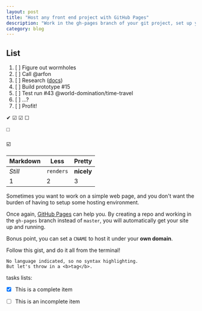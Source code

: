 ```yaml
---
layout: post
title: "Host any front end project with GitHub Pages"
description: "Work in the gh-pages branch of your git project, set up your own domain with a CNAME"
category: blog
---
```

## List

1. [ ] Figure out wormholes
  1. [ ] Call @arfon
  2. [ ] Research ([docs](http://en.wikipedia.org/wiki/Wormhole#Time_travel))
  3. [ ] Build prototype #15
  4. [ ] Test run #43 @world-domination/time-travel
2. [ ] ...?
3. [ ] Profit!
 

✔
☑
☑ 
☐

:white_medium_square:


:ballot_box_with_check:


Markdown | Less | Pretty
--- | --- | ---
*Still* | `renders` | **nicely**
1 | 2 | 3


Sometimes you want to work on a simple web page, and you don't want the burden
of having to setup some hosting environment.

Once again, [GitHub Pages](https://pages.github.com/) can help you. By
creating a repo and working in the `gh-pages` branch instead of `master`,
you will automatically get your site up and running.

Bonus point, you can set a `CNAME` to host it under your **own domain**.

Follow this gist, and do it all from the terminal!

<script src="https://gist.github.com/ssaunier/11346846.js"></script>

```
No language indicated, so no syntax highlighting. 
But let's throw in a <b>tag</b>.
```

tasks lists:

- [x] This is a complete item
- [ ] This is an incomplete item

